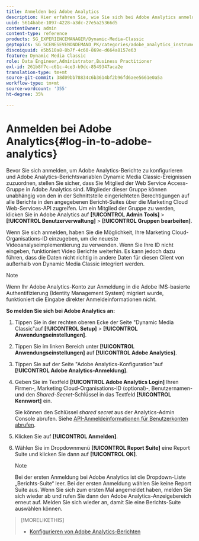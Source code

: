 ```yaml
---
title: Anmelden bei Adobe Analytics
description: Hier erfahren Sie, wie Sie sich bei Adobe Analytics anmelden.
uuid: 5614babe-1097-4228-a3dc-27e5a25366d5
contentOwner: admin
content-type: reference
products: SG_EXPERIENCEMANAGER/Dynamic-Media-Classic
geptopics: SG_SCENESEVENONDEMAND_PK/categories/adobe_analytics_instrumentation_kit
discoiquuid: e5b510a8-8b7f-4c60-869e-d664a8157e63
feature: Dynamic Media Classic
role: Data Engineer,Administrator,Business Practitioner
exl-id: 261b8f7c-c61c-4ce3-b9dc-8549347aca2e
translation-type: tm+mt
source-git-commit: 38d09bb78834c6b3614bf2b96fd6aee5661e0a5a
workflow-type: tm+mt
source-wordcount: '355'
ht-degree: 35%

---
```


# Anmelden bei Adobe Analytics{#log-in-to-adobe-analytics}

Bevor Sie sich anmelden, um Adobe Analytics-Berichte zu konfigurieren und Adobe Analytics-Berichtsvariablen Dynamic Media Classic-Ereignissen zuzuordnen, stellen Sie sicher, dass Sie Mitglied der Web Service Access-Gruppe in Adobe Analytics sind. Mitglieder dieser Gruppe können unabhängig von den in der Schnittstelle eingerichteten Berechtigungen auf alle Berichte in den angegebenen Bericht-Suites über die Marketing Cloud Web-Services-API zugreifen. Um ein Mitglied der Gruppe zu werden, klicken Sie in Adobe Analytics auf **[!UICONTROL Admin Tools]** > **[!UICONTROL Benutzerverwaltung]** > **[!UICONTROL Gruppen bearbeiten]**.

Wenn Sie sich anmelden, haben Sie die Möglichkeit, Ihre Marketing Cloud-Organisations-ID einzugeben, um die neueste Videoanalyseimplementierung zu verwenden. Wenn Sie Ihre ID nicht eingeben, funktioniert Video Berichte weiterhin. Es kann jedoch dazu führen, dass die Daten nicht richtig in andere Daten für diesen Client von außerhalb von Dynamic Media Classic integriert werden.

>[!NOTE]
>
>Wenn Ihr Adobe Analytics-Konto zur Anmeldung in die Adobe IMS-basierte Authentifizierung (Identity Management System) migriert wurde, funktioniert die Eingabe direkter Anmeldeinformationen nicht.

**So melden Sie sich bei Adobe Analytics an:**

1. Tippen Sie in der rechten oberen Ecke der Seite &quot;Dynamic Media Classic&quot;auf **[!UICONTROL Setup]** > **[!UICONTROL Anwendungseinstellungen]**.
1. Tippen Sie im linken Bereich unter **[!UICONTROL Anwendungseinstellungen]** auf **[!UICONTROL Adobe Analytics]**.
1. Tippen Sie auf der Seite &quot;Adobe Analytics-Konfiguration&quot;auf **[!UICONTROL Adobe Analytics-Anmeldung]**.
1. Geben Sie im Textfeld **[!UICONTROL Adobe Analytics Login]** Ihren Firmen-, Marketing Cloud-Organisations-ID (optional)-, Benutzernamen- und den *Shared-Secret*-Schlüssel in das Textfeld **[!UICONTROL Kennwort]** ein.

   Sie können den Schlüssel *shared secret* aus der Analytics-Admin Console abrufen. Siehe [API-Anmeldeinformationen für Benutzerkonten abrufen](https://github.com/AdobeDocs/analytics-2.0-apis/blob/master/create-oauth-client.md).

1. Klicken Sie auf **[!UICONTROL Anmelden]**.
1. Wählen Sie im Dropdownmenü **[!UICONTROL Report Suite]** eine Report Suite und klicken Sie dann auf **[!UICONTROL OK]**.

   >[!NOTE]
   >
   >Bei der ersten Anmeldung bei Adobe Analytics ist die Dropdown-Liste „Berichts-Suite“ leer. Bei der ersten Anmeldung wählen Sie keine Report Suite aus. Wenn Sie sich zum ersten Mal angemeldet haben, melden Sie sich wieder ab und rufen Sie dann den Adobe Analytics-Anzeigebereich erneut auf. Melden Sie sich wieder an, damit Sie eine Berichts-Suite auswählen können.

>[!MORELIKETHIS]
>
>* [Konfigurieren von Adobe Analytics-Berichten](configuring-analytics-reports.md#configuring_adobe_analytics_reports)

